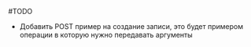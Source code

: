#TODO

- Добавить POST пример на создание записи, это будет примером операции в которую нужно передавать аргументы
